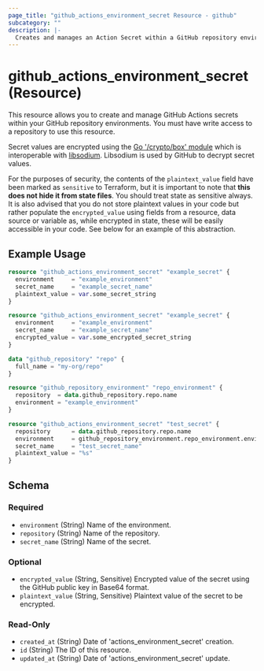 ```yaml
---
page_title: "github_actions_environment_secret Resource - github"
subcategory: ""
description: |-
  Creates and manages an Action Secret within a GitHub repository environment
---
```


# github_actions_environment_secret (Resource)

This resource allows you to create and manage GitHub Actions secrets within your GitHub repository environments. You must have write access to a repository to use this resource.

Secret values are encrypted using the [Go '/crypto/box' module](https://godoc.org/golang.org/x/crypto/nacl/box) which is interoperable with [libsodium](https://libsodium.gitbook.io/doc/). Libsodium is used by GitHub to decrypt secret values.

For the purposes of security, the contents of the `plaintext_value` field have been marked as `sensitive` to Terraform, but it is important to note that **this does not hide it from state files**. You should treat state as sensitive always. It is also advised that you do not store plaintext values in your code but rather populate the `encrypted_value` using fields from a resource, data source or variable as, while encrypted in state, these will be easily accessible in your code. See below for an example of this abstraction.

## Example Usage

```terraform
resource "github_actions_environment_secret" "example_secret" {
  environment     = "example_environment"
  secret_name     = "example_secret_name"
  plaintext_value = var.some_secret_string
}

resource "github_actions_environment_secret" "example_secret" {
  environment     = "example_environment"
  secret_name     = "example_secret_name"
  encrypted_value = var.some_encrypted_secret_string
}
```

```terraform
data "github_repository" "repo" {
  full_name = "my-org/repo"
}

resource "github_repository_environment" "repo_environment" {
  repository  = data.github_repository.repo.name
  environment = "example_environment"
}

resource "github_actions_environment_secret" "test_secret" {
  repository      = data.github_repository.repo.name
  environment     = github_repository_environment.repo_environment.environment
  secret_name     = "test_secret_name"
  plaintext_value = "%s"
}
```

<!-- schema generated by tfplugindocs -->
## Schema

### Required

- `environment` (String) Name of the environment.
- `repository` (String) Name of the repository.
- `secret_name` (String) Name of the secret.

### Optional

- `encrypted_value` (String, Sensitive) Encrypted value of the secret using the GitHub public key in Base64 format.
- `plaintext_value` (String, Sensitive) Plaintext value of the secret to be encrypted.

### Read-Only

- `created_at` (String) Date of 'actions_environment_secret' creation.
- `id` (String) The ID of this resource.
- `updated_at` (String) Date of 'actions_environment_secret' update.
